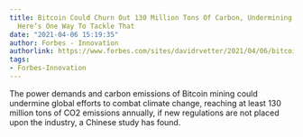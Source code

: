 ```yaml
---
title: Bitcoin Could Churn Out 130 Million Tons Of Carbon, Undermining Climate Action.
  Here’s One Way To Tackle That
date: "2021-04-06 15:19:35"
author: Forbes - Innovation
authorlink: https://www.forbes.com/sites/davidrvetter/2021/04/06/bitcoin-could-churn-out-130-million-tons-of-carbon-undermining-climate-action-heres-one-way-to-tackle-that/
tags:
- Forbes-Innovation
---
```

The power demands and carbon emissions of Bitcoin mining could undermine global efforts to combat climate change, reaching at least 130 million tons of CO2 emissions annually, if new regulations are not placed upon the industry, a Chinese study has found.